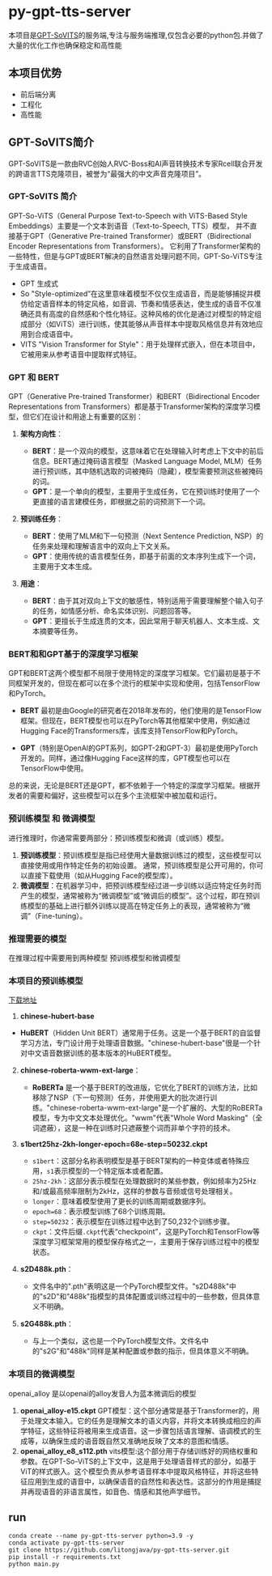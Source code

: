 # py-gpt-tts-server
本项目是[GPT-SoVITS](https://github.com/RVC-Boss/GPT-SoVITS)的服务端,专注与服务端推理,仅包含必要的python包.并做了大量的优化工作也确保稳定和高性能

## 本项目优势
- 前后端分离
- 工程化
- 高性能

## GPT-SoVITS简介
GPT-SoVITS是一款由RVC创始人RVC-Boss和AI声音转换技术专家Rcell联合开发的跨语言TTS克隆项目，被誉为“最强大的中文声音克隆项目”。

### GPT-SoVITS 简介

GPT-So-ViTS（General Purpose Text-to-Speech with ViTS-Based Style Embeddings）主要是一个文本到语音（Text-to-Speech, TTS）模型，
并不直接基于GPT（Generative Pre-trained Transformer）或BERT（Bidirectional Encoder Representations from Transformers）。
它利用了Transformer架构的一些特性，但是与GPT或BERT解决的自然语言处理问题不同，GPT-So-ViTS专注于生成语音。

- GPT 生成式
- So "Style-optimized”在这里意味着模型不仅仅生成语音，而是能够捕捉并模仿给定语音样本的特定风格，如音调、节奏和情感表达，使生成的语音不仅准确还具有高度的自然感和个性化特征。这种风格的优化是通过对模型的特定组成部分（如ViTS）进行训练，使其能够从声音样本中提取风格信息并有效地应用到合成语音中。
- VITS "Vision Transformer for Style"：用于处理样式嵌入，但在本项目中，它被用来从参考语音中提取样式特征。

### GPT 和 BERT
GPT（Generative Pre-trained Transformer）和BERT（Bidirectional Encoder Representations from Transformers）都是基于Transformer架构的深度学习模型，但它们在设计和用途上有重要的区别：

1. **架构方向性**：
   - **BERT**：是一个双向的模型，这意味着它在处理输入时考虑上下文中的前后信息。BERT通过掩码语言模型（Masked Language Model, MLM）任务进行预训练，其中随机选取的词被掩码（隐藏），模型需要预测这些被掩码的词。
   - **GPT**：是一个单向的模型，主要用于生成任务，它在预训练时使用了一个更直接的语言建模任务，即根据之前的词预测下一个词。

2. **预训练任务**：
   - **BERT**：使用了MLM和下一句预测（Next Sentence Prediction, NSP）的任务来处理和理解语言中的双向上下文关系。
   - **GPT**：使用传统的语言模型任务，即基于前面的文本序列生成下一个词，主要用于文本生成。

3. **用途**：
   - **BERT**：由于其对双向上下文的敏感性，特别适用于需要理解整个输入句子的任务，如情感分析、命名实体识别、问题回答等。
   - **GPT**：更擅长于生成连贯的文本，因此常用于聊天机器人、文本生成、文本摘要等任务。

### BERT和和GPT基于的深度学习框架
GPT和BERT这两个模型都不局限于使用特定的深度学习框架。它们最初是基于不同框架开发的，但现在都可以在多个流行的框架中实现和使用，包括TensorFlow和PyTorch。

- **BERT** 最初是由Google的研究者在2018年发布的，他们使用的是TensorFlow框架。但现在，BERT模型也可以在PyTorch等其他框架中使用，例如通过Hugging Face的Transformers库，该库支持TensorFlow和PyTorch。

- **GPT**（特别是OpenAI的GPT系列，如GPT-2和GPT-3）最初是使用PyTorch开发的。同样，通过像Hugging Face这样的库，GPT模型也可以在TensorFlow中使用。

总的来说，无论是BERT还是GPT，都不依赖于一个特定的深度学习框架。根据开发者的需要和偏好，这些模型可以在多个主流框架中被加载和运行。

### 预训练模型 和 微调模型
进行推理时，你通常需要两部分：预训练模型和微调（或训练）模型。
1. **预训练模型**：预训练模型是指已经使用大量数据训练过的模型，这些模型可以直接使用或用作特定任务的初始设置。
通常，预训练模型是公开可用的，你可以直接下载使用（如从Hugging Face的模型库）。
2. **微调模型**：在机器学习中，把预训练模型经过进一步训练以适应特定任务时而产生的模型，通常被称为“微调模型”或“微调后的模型”。这个过程，即在预训练模型的基础上进行额外训练以提高在特定任务上的表现，通常被称为“微调”（Fine-tuning）。

### 推理需要的模型
在推理过程中需要用到两种模型 预训练模型和微调模型

### 本项目的预训练模型
[下载地址](https://huggingface.co/lj1995/GPT-SoVITS/tree/main)
1. **chinese-hubert-base**
- **HuBERT**（Hidden Unit BERT）通常用于任务。这是一个基于BERT的自监督学习方法，专门设计用于处理语音数据。"chinese-hubert-base"很是一个针对中文语音数据训练的基本版本的HuBERT模型。

2. **chinese-roberta-wwm-ext-large**：
   - **RoBERTa** 是一个基于BERT的改进版，它优化了BERT的训练方法，比如移除了NSP（下一句预测）任务，并使用更大的批次进行训练。"chinese-roberta-wwm-ext-large"是一个扩展的、大型的RoBERTa模型，专为中文文本处理优化。"wwm"代表"Whole Word Masking"（全词遮蔽），这是一种在训练时只遮蔽整个词而非单个字符的技术。

3. **s1bert25hz-2kh-longer-epoch=68e-step=50232.ckpt**
   - `s1bert`：这部分名称表明模型是基于BERT架构的一种变体或者特殊应用，`s1`表示模型的一个特定版本或者配置。
   - `25hz-2kh`：这部分表示模型在处理数据时的某些参数，例如频率为25Hz和/或最高频率限制为2kHz，这样的参数与音频或信号处理相关。
   - `longer`：意味着模型使用了更长的训练周期或数据序列。
   - `epoch=68`：表示模型训练了68个训练周期。
   - `step=50232`：表示模型在训练过程中达到了50,232个训练步骤。
   - `ckpt`：文件后缀`.ckpt`代表“checkpoint”，这是PyTorch和TensorFlow等深度学习框架常用的模型保存格式之一，主要用于保存训练过程中的模型状态。

4. **s2D488k.pth**：
   - 文件名中的".pth"表明这是一个PyTorch模型文件。"s2D488k"中的"s2D"和"488k"指模型的具体配置或训练过程中的一些参数，但具体意义不明确。

5. **s2G488k.pth**：
   - 与上一个类似，这也是一个PyTorch模型文件。文件名中的"s2G"和"488k"同样是某种配置或参数的指示，但具体意义不明确。

### 本项目的微调模型
openai_alloy 是以openai的alloy发音人为蓝本微调后的模型
1. **openai_alloy-e15.ckpt** GPT模型：这个部分通常是基于Transformer的，用于处理文本输入。它的任务是理解文本的语义内容，并将文本转换成相应的声学特征，这些特征将被用来生成语音。这一步骤包括语言理解、语调模式的生成等，以确保生成的语音既自然又准确地反映了文本的意图和情感。
2. **openai_alloy_e8_s112.pth** vits模型:这个部分用于存储训练好的网络权重和参数。在GPT-So-ViTS的上下文中，这是用于处理语音样式的部分，如基于ViT的样式嵌入。这个模型负责从参考语音样本中提取风格特征，并将这些特征应用到生成的语音中，以确保语音的自然性和表达性。这部分的作用是捕捉并再现语音的非语言属性，如音色、情感和其他声学细节。


## run
```
conda create --name py-gpt-tts-server python=3.9 -y
conda activate py-gpt-tts-server
git clone https://github.com/litongjava/py-gpt-tts-server.git
pip install -r requirements.txt
python main.py
```





